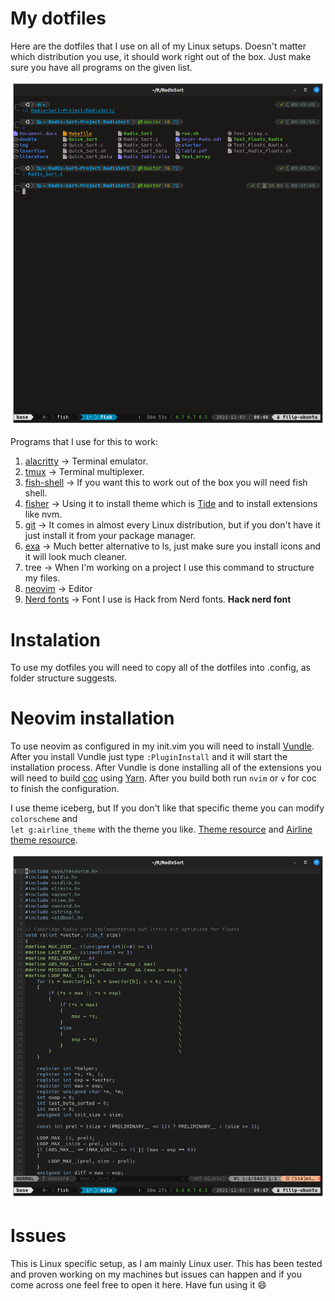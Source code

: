 # My dotfiles

Here are the dotfiles that I use on all of my Linux setups. Doesn't matter which distribution you use, it should work right out of the box. Just make sure you have all programs on the given list.

<img src="pics/Term.png" />

Programs that I use for this to work:
1. [alacritty](https://github.com/alacritty/alacritty) -> Terminal emulator.
2. [tmux](https://github.com/tmux/tmux) -> Terminal multiplexer. 
3. [fish-shell](https://fishshell.com/) -> If you want this to work out of the box you will need fish shell.
4. [fisher](https://github.com/jorgebucaran/fisher) -> Using it to install theme which is [Tide](https://github.com/IlanCosman/tide) and to install extensions like nvm.
5. [git](https://git-scm.com/) -> It comes in almost every Linux distribution, but if you don't have it just install it from your package manager.
6. [exa](https://github.com/ogham/exa) -> Much better alternative to ls, just make sure you install icons and it will look much cleaner.
7. tree -> When I'm working on a project I use this command to structure my files.
8. [neovim](https://neovim.io/) -> Editor
9. [Nerd fonts](https://github.com/ryanoasis/nerd-fonts) -> Font I use is Hack from Nerd fonts. <b>Hack nerd font</b>

# Instalation

To use my dotfiles you will need to copy all of the dotfiles into .config, as folder structure suggests.

# Neovim installation

To use neovim as configured in my init.vim you will need to install [Vundle](https://github.com/VundleVim/Vundle.vim). After you install Vundle just type ```:PluginInstall``` and it will start the installation process. After Vundle is done installing all of the extensions you will need to build [coc](https://github.com/neoclide/coc.nvim) using [Yarn](https://yarnpkg.com/).
After you build both run ```nvim``` or ```v``` for coc to finish the configuration.

I use theme iceberg, but If you don't like that specific theme you can modify ```colorscheme``` and <br /> ```let g:airline_theme``` with the theme you like.
[Theme resource](https://github.com/rafi/awesome-vim-colorschemes) and [Airline theme resource](https://github.com/vim-airline/vim-airline-themes).

<img src="pics/Editor.png" />

# Issues 

This is Linux specific setup, as I am mainly Linux user.
This has been tested and proven working on my machines but issues can happen and if you come across one feel free to open it here. Have fun using it :smile:
